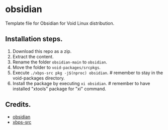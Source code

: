 # obsidian
Template file for Obsidian for Void Linux distribution.

## Installation steps.
1. Download this repo as a zip.
2. Extract the content.
3. Rename the folder ```obsidian-main``` to ```obsidian```.
4. Move the folder to ```void-packages/srcpkgs```.
5. Execute ```./xbps-src pkg -j$(nproc) obsidian```. # remember to stay in the void-packages directory.
6. Install the package by executing ```xi obsidian```. # remember to have installed "xtools" package for "xi" command.


## Credits.
- [obsidian](https://github.com/obsidianmd/obsidian-releases)
- [xbps-src](https://github.com/void-linux/void-packages)
